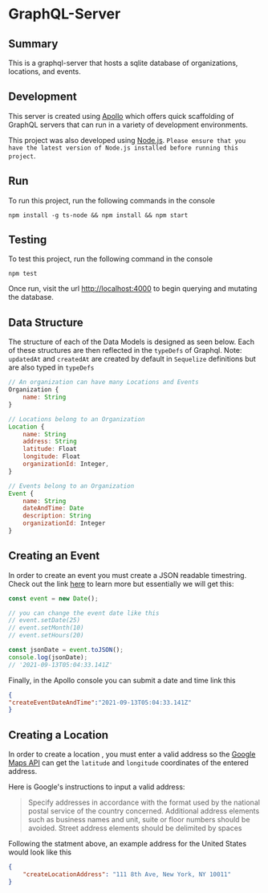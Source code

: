 # GraphQL-Server

## Summary
This is a graphql-server that hosts a sqlite database of organizations, locations, and events. 

## Development
This server is created using [Apollo](https://www.apollographql.com/) which offers quick scaffolding of GraphQL servers that can run in a variety of development environments.

This project was also developed using [Node.js](https://nodejs.org/en/). `Please ensure that you have the latest
version of Node.js installed before running this project`.

## Run
To run this project, run the following commands in the console
```console
npm install -g ts-node && npm install && npm start
```

## Testing
To test this project, run the following command in the console
```console
npm test
```

Once run, visit the url [http://localhost:4000](http://localhost:4000) to begin querying and mutating the database.

## Data Structure
The structure of each of the Data Models is designed as seen below. Each of these structures are then reflected in the `typeDefs` of Graphql. Note: `updatedAt` and `createdAt` are created by default in `Sequelize` definitions but are also typed in `typeDefs`
```js
// An organization can have many Locations and Events
Organization {
    name: String
}

// Locations belong to an Organization
Location {
    name: String
    address: String
    latitude: Float
    longitude: Float
    organizationId: Integer,
}

// Events belong to an Organization
Event {
    name: String
    dateAndTime: Date
    description: String
    organizationId: Integer
}
```

## Creating an Event
In order to create an event you must create a JSON readable timestring. Check out the link [here](https://developer.mozilla.org/en-US/docs/Web/JavaScript/Reference/Global_Objects/Date/toJSON) to learn more but essentially we will get this:
```js
const event = new Date();

// you can change the event date like this
// event.setDate(25)
// event.setMonth(10)
// event.setHours(20)

const jsonDate = event.toJSON();
console.log(jsonDate);
// '2021-09-13T05:04:33.141Z'
```

Finally, in the Apollo console you can submit a date and time link this
```json
{
"createEventDateAndTime":"2021-09-13T05:04:33.141Z" 
}
```



## Creating a Location
In order to create a location , you must enter a valid address so the [Google Maps API](https://developers.google.com/maps/documentation/geocoding/overview) can get the `latitude` and `longitude` coordinates of the entered address.

Here is Google's instructions to input a valid address:

>Specify addresses in accordance with the format used by the national postal service of the country concerned.
Additional address elements such as business names and unit, suite or floor numbers should be avoided. 
Street address elements should be delimited by spaces


Following the statment above, an example address for the United States would look like this
```json
{
    "createLocationAddress": "111 8th Ave, New York, NY 10011" 
}
```
